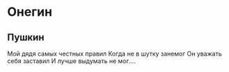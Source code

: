 # Онегин
## Пушкин
Мой дядя самых честных правил
Когда не в шутку занемог
Он уважать себя заставил И лучше выдумать не мог....
